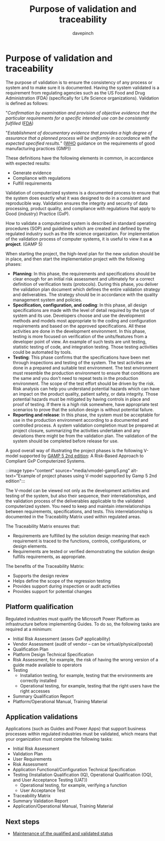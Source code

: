 ﻿---
title: Purpose of validation and traceability
description: Learn about the reasons for validation and traceability in a regulated industry 
ms.date: 03/09/2023
ms.topic: conceptual
author: davepinch
ms.author: davepinch
ms-reviewer: m-hartmann
ms.custom: bap-template
---

# Purpose of validation and traceability

The purpose of validation is to ensure the consistency of any process or system and to make sure it is documented. Having the system validated is a requirement from regulating agencies such as the US Food and Drug Administration (FDA) (specifically for Life Science organizations). Validation is defined as follows:

"*Confirmation by examination and provision of objective evidence that the particular requirements for a specific intended use can be consistently fulfilled* ([FDA](https://www.accessdata.fda.gov/scripts/cdrh/cfdocs/cfcfr/cfrsearch.cfm?fr=820.3))

"*Establishment of documentary evidence that provides a high degree of assurance that a planned process will be uniformly in accordance with the expected specified results.*" ([WHO](https://www.who.int/teams/health-product-and-policy-standards/standards-and-specifications/norms-and-standards-for-pharmaceuticals/guidelines/production) guidance on the requirements of good manufacturing practices (GMP))

These definitions have the following elements in common, in accordance with expected results:  

- Generate evidence
- Compliance with regulations
- Fulfill requirements

Validation of computerized systems is a documented process to ensure that the system does exactly what it was designed to do in a consistent and reproducible way. Validation ensures the integrity and security of data processing, product quality, and compliance with regulations that apply to Good {industry} Practice (GxP).  

How to validate a computerized system is described in standard operating procedures (SOP) and guidelines which are created and defined by the regulated industry such as the life science organization. For implementation of the validation process of computer systems, it is useful to view it as **a project**. (GAMP 5)

When starting the project, the high-level plan for the new solution should be in place, and then start the implementation project with the following phases:  

- **Planning**: In this phase, the requirements and specifications should be clear enough for an initial risk assessment and ultimately for a correct definition of verification tests (protocols). During this phase, you deliver the validation plan document which defines the entire validation strategy and deliverables. The strategy should be in accordance with the quality management system and policies.
- **Specification, configuration, and coding**: In this phase, all design specifications are made with the level of detail required by the type of system and its use. Developers choose and use the development methods and models most appropriate to the coding and configuration requirements and based on the approved specifications. All these activities are done in the development environment. In this phase, testing is more focused on verification of the units/features from a developer point of view. An example of such tests are unit testing, statistic testing of code, and integration testing. Those testing activities could be automated by tools.
- **Testing**: This phase confirms that the specifications have been met through inspections and testing of the system. The test activities are done in a prepared and suitable test environment. The test environment must resemble the production environment to ensure that conditions are the same and you don't need to repeat tests in the production environment. The scope of the test effort should be driven by the risk. Risk analysis can help you understand potential hazards which can have an impact on the product quality, patient safety, or data integrity. Those potential hazards must be mitigated by having controls in place and proof of testing. If there is a high risk somewhere, have appropriate test scenarios to prove that the solution design is without potential failure.
- **Reporting and release**: In this phase, the system must be acceptable for use in the production environment according to a documented and controlled process. A system validation completion must be prepared at project closure, summarizing the activities undertaken and any deviations there might be from the validation plan. The validation of the system should be completed before release for use.

A good overall way of illustrating the project phases is the following V-model supported by [GAMP 5 2nd edition](https://ispe.org/publications/guidance-documents/gamp-5-guide-2nd-edition): A Risk-Based Approach to Compliant GxP Computerized Systems.

:::image type="content" source="media/vmodel-gamp5.png" alt-text="Example of project phases using V-model supported by Gamp 5 2nd edition":::

The V-model can be viewed not only as the development activities and testing of the system, but also their sequence, their interrelationships, and the validation process of the deliverables applicable to the validated computerized system. You need to keep and maintain interrelationships between requirements, specifications, and tests. This interrelationship is documented in the Traceability Matrix used within regulated areas.  

The Traceability Matrix ensures that:

- Requirements are fulfilled by the solution design meaning that each requirement is traced to the functions, controls, configurations, or design elements.
- Requirements are tested or verified demonstrating the solution design fulfills requirements, as appropriate.

The benefits of the Traceability Matrix:

- Supports the design review
- Helps define the scope of the regression testing
- Provides support during inspection or audit activities
- Provides support for potential changes

## Platform qualification

Regulated industries must qualify the Microsoft Power Platform as infrastructure before implementing Guides. To do so, the following tasks are required at a minimum:

- Initial Risk Assessment (asses GxP applicability)
- Vendor Assessment (audit of vendor – can be virtual/physical/postal)
- Qualification Plan
- Platform Design Technical Specification
- Risk Assessment, for example, the risk of having the wrong version of a guide made available to operators
- Testing
  - Installation testing, for example, testing that the environments are correctly installed
  - Operational testing, for example, testing that the right users have the right accesses
- Summary Qualification Report
- Platform/Operational Manual, Training Material

## Application validations

Applications (such as Guides and Power Apps) that support business processes within regulated industries must be validated, which means that your organization must complete the following tasks:

- Initial Risk Assessment
- Validation Plan
- User Requirements
- Risk Assessment
- Application Functional/Configuration Technical Specification
- Testing (Installation Qualification (IQ), Operational Qualification (OQ), and User Acceptance Testing (UAT))
  - Operational testing, for example, verifying a function
  - User Acceptance Test
- Traceability Matrix
- Summary Validation Report
- Application/Operational Manual, Training Material

## Next steps

- [Maintenance of the qualified and validated status](maintenance-of-the-qualified-and-validated-status.md)
